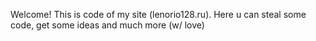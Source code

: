 Welcome! This is code of my site (lenorio128.ru). Here u can steal some code, get some ideas and much more (w/ love)
